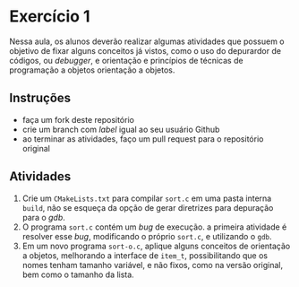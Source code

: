 # Exercício 1

Nessa aula, os alunos deverão realizar algumas atividades que possuem o objetivo de fixar alguns conceitos já vistos, como o uso do depurardor de códigos, ou *debugger*, e orientação e princípios de técnicas de programação a objetos orientação a objetos.

## Instruções

- faça um fork deste repositório
- crie um branch com *label* igual ao seu usuário Github
- ao terminar as atividades, faço um pull request para o repositório original

## Atividades

1. Crie um `CMakeLists.txt` para compilar `sort.c` em uma pasta interna `build`, não se esqueça da opção de gerar diretrizes para depuração para o *gdb*.
1. O programa `sort.c` contém um *bug* de execução. a primeira atividade é resolver esse *bug*, modificando o próprio `sort.c`, e utilizando o `gdb`.
1. Em um novo programa `sort-o.c`, aplique alguns conceitos de orientação a objetos, melhorando a interface de `item_t`, possibilitando que os nomes tenham tamanho variável, e não fixos, como na versão original, bem como o tamanho da lista.

